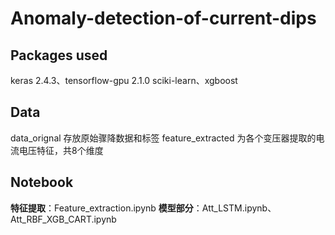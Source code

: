 # Anomaly-detection-of-current-dips

## Packages used
keras 2.4.3、tensorflow-gpu 2.1.0 
sciki-learn、xgboost
## Data
data_orignal 存放原始骤降数据和标签
feature_extracted 为各个变压器提取的电流电压特征，共8个维度
## Notebook
**特征提取**：Feature_extraction.ipynb
**模型部分**：Att_LSTM.ipynb、Att_RBF_XGB_CART.ipynb